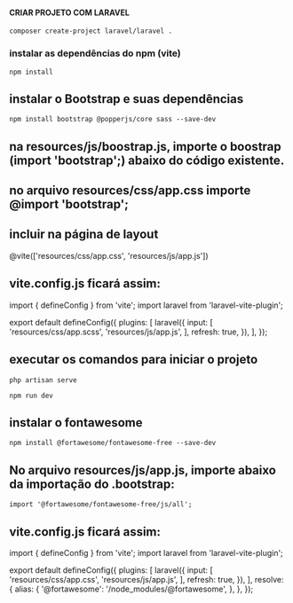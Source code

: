 #### CRIAR PROJETO COM LARAVEL
```
composer create-project laravel/laravel .
```

### instalar as dependências do npm (vite)
```
npm install
```

## instalar o Bootstrap e suas dependências
```
npm install bootstrap @popperjs/core sass --save-dev
```
## na resources/js/boostrap.js, importe o boostrap (import 'bootstrap';) abaixo do código existente.

## no arquivo resources/css/app.css importe @import 'bootstrap';

## incluir na página de layout 
@vite(['resources/css/app.css', 'resources/js/app.js'])

## vite.config.js ficará assim: 

import { defineConfig } from 'vite';
import laravel from 'laravel-vite-plugin';

export default defineConfig({
    plugins: [
        laravel({
            input: [
                'resources/css/app.scss',
                'resources/js/app.js',
            ],
            refresh: true,
        }),
    ],
});

## executar os comandos para iniciar o projeto
```
php artisan serve 
```

```
npm run dev
```

## instalar o fontawesome
```
npm install @fortawesome/fontawesome-free --save-dev
```

## No arquivo resources/js/app.js, importe abaixo da importação do .bootstrap:
```
import '@fortawesome/fontawesome-free/js/all';
```
## vite.config.js ficará assim: 

import { defineConfig } from 'vite';
import laravel from 'laravel-vite-plugin';

export default defineConfig({
    plugins: [
        laravel({
            input: [
                'resources/css/app.css',
                'resources/js/app.js',
            ],
            refresh: true,
        }),
    ],
    resolve: {
        alias: {
            '@fortawesome': '/node_modules/@fortawesome',
        },
    },
});
